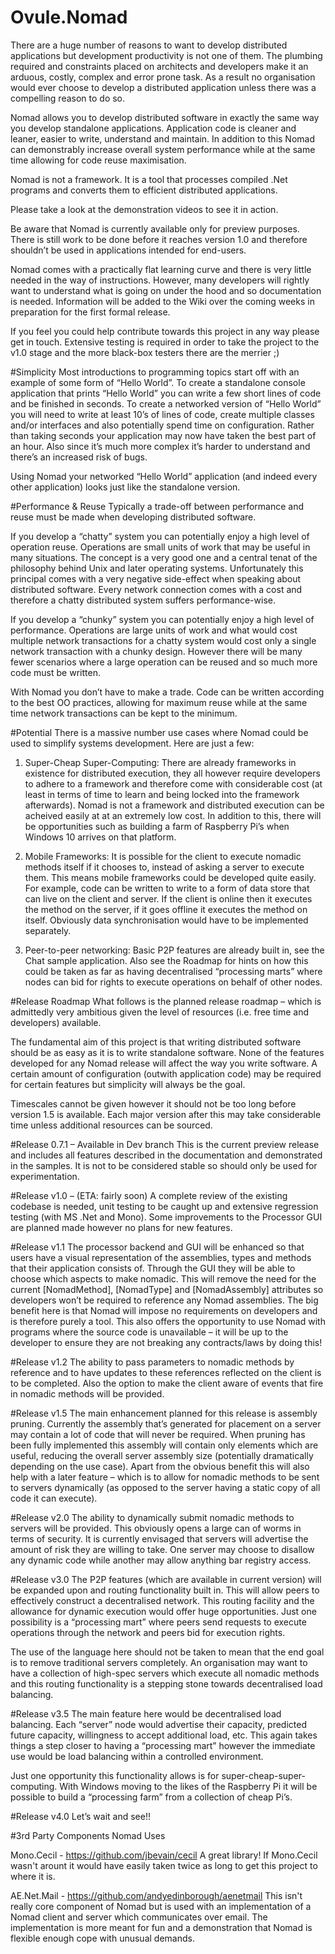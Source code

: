 # Ovule.Nomad
There are a huge number of reasons to want to develop distributed applications but development productivity is not one of them.  The plumbing required and constraints placed on architects and developers make it an arduous, costly, complex and error prone task.  As a result no organisation would ever choose to develop a distributed application unless there was a compelling reason to do so.

Nomad allows you to develop distributed software in exactly the same way you develop standalone applications.  Application code is cleaner and leaner, easier to write, understand and maintain.  In addition to this Nomad can demonstrably increase overall system performance while at the same time allowing for code reuse maximisation.

Nomad is not a framework.  It is a tool that processes compiled .Net programs and converts them to efficient distributed applications.   

Please take a look at the demonstration videos to see it in action.

Be aware that Nomad is currently available only for preview purposes.  There is still work to be done before it reaches version 1.0 and therefore shouldn’t be used in applications intended for end-users. 

Nomad comes with a practically flat learning curve and there is very little needed in the way of instructions.  However, many developers will rightly want to understand what is going on under the hood and so documentation is needed.  Information will be added to the Wiki over the coming weeks in preparation for the first formal release.

If you feel you could help contribute towards this project in any way please get in touch.  Extensive testing is required in order to take the project to the v1.0 stage and the more black-box testers there are the merrier ;)    

#Simplicity
Most introductions to programming topics start off with an example of some form of “Hello World”.  To create a standalone console application that prints “Hello World” you can write a few short lines of code and be finished in seconds.  To create a networked version of “Hello World” you will need to write at least 10’s of lines of code, create multiple classes and/or interfaces and also potentially spend time on configuration.  Rather than taking seconds your application may now have taken the best part of an hour.  Also since it’s much more complex it’s harder to understand and there’s an increased risk of bugs.

Using Nomad your networked “Hello World” application (and indeed every other application) looks just like the standalone version.

#Performance & Reuse
Typically a trade-off between performance and reuse must be made when developing distributed software.  

If you develop a “chatty” system you can potentially enjoy a high level of operation reuse.  Operations are small units of work that may be useful in many situations.  The concept is a very good one and a central tenat of the philosophy behind Unix and later operating systems.  Unfortunately this principal comes with a very negative side-effect when speaking about distributed software.  Every network connection comes with a cost and therefore a chatty distributed system suffers performance-wise.

If you develop a “chunky” system you can potentially enjoy a high level of performance.  Operations are large units of work and what would cost multiple network transactions for a chatty system would cost only a single network transaction with a chunky design.  However there will be many fewer scenarios where a large operation can be reused and so much more code must be written.

With Nomad you don’t have to make a trade.  Code can be written according to the best OO practices, allowing for maximum reuse while at the same time network transactions can be kept to the minimum.

#Potential 
There is a massive number use cases where Nomad could be used to simplify systems development.  Here are just a few:

1.	Super-Cheap Super-Computing: There are already frameworks in existence for distributed execution, they all however require developers to adhere to a framework and therefore come with considerable cost (at least in terms of time to learn and being locked into the framework afterwards). Nomad is not a framework and distributed execution can be acheived easily at at an extremely low cost.  In addition to this, there will be opportunities such as building a farm of Raspberry Pi’s when Windows 10 arrives on that platform.

2.	Mobile Frameworks: It is possible for the client to execute nomadic methods itself if it chooses to, instead of asking a server to execute them.  This means mobile frameworks could be developed quite easily.  For example, code can be written to write to a form of data store that can live on the client and server.  If the client is online then it executes the method on the server, if it goes offline it executes the method on itself.  Obviously data synchronisation would have to be implemented separately.

3.	Peer-to-peer networking: Basic P2P features are already built in, see the Chat sample application.  Also see the Roadmap for hints on how this could be taken as far as having decentralised “processing marts” where nodes can bid for rights to execute operations on behalf of other nodes.

#Release Roadmap
What follows is the planned release roadmap – which is admittedly very ambitious given the level of resources (i.e. free time and developers) available.  

The fundamental aim  of this project is that writing distributed software should be as easy as it is to write standalone software.  None of the features developed for any Nomad release will affect the way you write software.  A certain amount of configuration (outwith application code) may be required for certain features but simplicity will always be the goal.  

Timescales cannot be given however it should not be too long before version 1.5 is available.  Each major version after this may take considerable time unless additional resources can be sourced.

#Release 0.7.1 – Available in Dev branch
This is the current preview release and includes all features described in the documentation and demonstrated in the samples.  It is not to be considered stable so should only be used for experimentation.

#Release v1.0 – (ETA: fairly soon)
A complete review of the existing codebase is needed, unit testing to be caught up and extensive regression testing (with MS .Net and Mono).  Some improvements to the Processor GUI are planned made however no plans for new features.

#Release v1.1
The processor backend and GUI will be enhanced so that users have a visual representation of the assemblies, types and methods that their application consists of.  Through the GUI they will be able to choose which aspects to make nomadic.  This will remove the need for the current [NomadMethod], [NomadType] and [NomadAssembly] attributes so developers won’t be required to reference any Nomad assemblies.  The big benefit here is that Nomad will impose no requirements on developers and is therefore purely a tool.  This also offers the opportunity to use Nomad with programs where the source code is unavailable – it will be up to the developer to ensure they are not breaking any contracts/laws by doing this!

#Release v1.2
The ability to pass parameters to nomadic methods by reference and to have updates to these references reflected on the client is to be completed.  Also the option to make the client aware of events that fire in nomadic methods will be provided.

#Release v1.5
The main enhancement planned for this release is assembly pruning.  Currently the assembly that’s generated for placement on a server may contain a lot of code that will never be required.  When pruning has been fully implemented this assembly will contain only elements which are useful, reducing the overall server assembly size (potentially dramatically depending on the use case).  Apart from the obvious benefit this will also help with a later feature – which is to allow for nomadic methods to be sent to servers dynamically (as opposed to the server having a static copy of all code it can execute).

#Release v2.0
The ability to dynamically submit nomadic methods to servers will be provided.  This obviously opens a large can of worms in terms of security.  It is currently envisaged that servers will advertise the amount of risk they are willing to take.  One server may choose to disallow any dynamic code while another may allow anything bar registry access.  

#Release v3.0
The P2P features (which are available in current version) will be expanded upon and routing functionality built in.  This will allow peers to effectively construct a decentralised network.  This routing facility and the allowance for dynamic execution would offer huge opportunities.  Just one possibility is a “processing mart” where peers send requests to execute operations through the network and peers bid for execution rights.  

The use of the language here should not be taken to mean that the end goal is to remove traditional servers completely.  An organisation may want to have a collection of high-spec servers which execute all nomadic methods and this routing functionality is a stepping stone towards decentralised load balancing.

#Release v3.5
The main feature here would be decentralised load balancing.  Each “server” node would advertise their capacity, predicted future capacity, willingness to accept additional load, etc.
This again takes things a step closer to having a “processing mart” however the immediate use would be load balancing within a controlled environment.  

Just one opportunity this functionality allows is for super-cheap-super-computing.  With Windows moving to the likes of the Raspberry Pi it will be possible to build a “processing farm” from a collection of cheap Pi’s.

#Release v4.0
Let’s wait and see!!

#3rd Party Components Nomad Uses

Mono.Cecil - https://github.com/jbevain/cecil 
A great library! If Mono.Cecil wasn't arount it would have easily taken twice as long to get this project to where it is.

AE.Net.Mail - https://github.com/andyedinborough/aenetmail
This isn't really core component of Nomad but is used with an implementation of a Nomad client and server which communicates over email.  The implementation is more meant for fun and a demonstration that Nomad is flexible enough cope with unusual demands.

